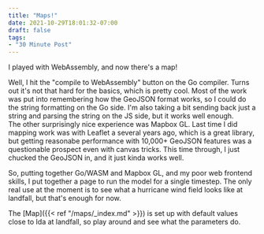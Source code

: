 ```yaml
---
title: "Maps!"
date: 2021-10-29T18:01:32-07:00
draft: false
tags:
- "30 Minute Post"
---
```


I played with WebAssembly, and now there's a map!

Well, I hit the "compile to WebAssembly" button on the Go compiler.  Turns out it's not that hard for the basics, which is pretty cool.  Most of the work was put into remembering how the GeoJSON format works, so I could do the string formatting on the Go side.  I'm also taking a bit sending back just a string and parsing the string on the JS side, but it works well enough.  
The other surprisingly nice experience was Mapbox GL.  Last time I did mapping work was with Leaflet a several years ago, which is a great library, but getting reasonabe performance with 10,000+ GeoJSON features was a questionable prospect even with canvas tricks.  This time through, I just chucked the GeoJSON in, and it just kinda works well.

So, putting together Go/WASM and Mapbox GL, and my poor web frontend skills, I put together a page to run the model for a single timestep.  The only real use at the moment is to see what a hurricane wind field looks like at landfall, but that's enough for now.

The [Map]({{< ref "/maps/_index.md" >}}) is set up with default values close to Ida at landfall, so play around and see what the parameters do. 
